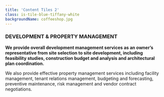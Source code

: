 ```yaml
---
title: 'Content Tiles 2'
class: is-tile-blue-tiffany-white
backgroundName: coffeeshop.jpg
---
```


### DEVELOPMENT & PROPERTY MANAGEMENT

**We provide overall development management services as an owner’s representative from site
selection to site development, including feasibility studies, construction budget and analysis and
architectural plan coordination.**

We also provide effective property management services including facility management, tenant
relations management, budgeting and forecasting, preventive maintenance, risk management and
vendor contract negotiations.
